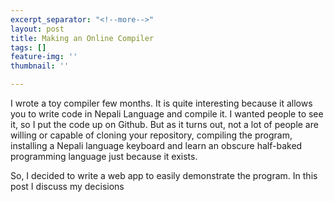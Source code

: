 ```yaml
---
excerpt_separator: "<!--more-->"
layout: post
title: Making an Online Compiler
tags: []
feature-img: ''
thumbnail: ''

---
```

I wrote a toy compiler few months. It is quite interesting because it allows you to write code in Nepali Language and compile it. I wanted people to see it, so I put the code up on Github. But as it turns out, not a lot of people are willing or capable of cloning your repository, compiling the program, installing a Nepali language keyboard and learn an obscure half-baked programming language just because it exists. 

So, I decided to write a web app to easily demonstrate the program. In this post I discuss my decisions 